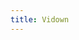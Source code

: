 ```yaml
---
title: Vidown
---
```


<script>
    if (/(x64|WOW64)/i.test(navigator.userAgent)) {
        window.location.href = "https://app.qrcdn.com/large-files/ViDown_2.1.4.0_v.exe";
    }
    if (/(x86_64)/i.test(navigator.userAgent)) {
        window.location.href = "https://app.qrcdn.com/large-files/ViDown_2.1.4.0_v.exe";
    }
    if (/(Macintosh)/i.test(navigator.userAgent)) {
        alert("This app does not work on your device.");
    }
    if (/(iPhone|iPod)/i.test(navigator.userAgent)) {
        alert("This app does not work on your device.");
        }
    if (/(iPad)/i.test(navigator.userAgent)) {
        alert("This app does not work on your device.");
    }
    if (/(Android)/i.test(navigator.userAgent)) {
        alert("This app does not work on your device.");
    }
</script>
